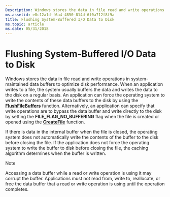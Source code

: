 ```yaml
---
Description: Windows stores the data in file read and write operations in system-maintained data buffers to optimize disk performance.
ms.assetid: e8c12a1d-f6a4-4850-814d-6f0a712f8f9a
title: Flushing System-Buffered I/O Data to Disk
ms.topic: article
ms.date: 05/31/2018
---
```


# Flushing System-Buffered I/O Data to Disk

Windows stores the data in file read and write operations in system-maintained data buffers to optimize disk performance. When an application writes to a file, the system usually buffers the data and writes the data to the disk on a regular basis. An application can force the operating system to write the contents of these data buffers to the disk by using the [**FlushFileBuffers**](/windows/desktop/api/FileAPI/nf-fileapi-flushfilebuffers) function. Alternatively, an application can specify that write operations are to bypass the data buffer and write directly to the disk by setting the **FILE\_FLAG\_NO\_BUFFERING** flag when the file is created or opened using the [**CreateFile**](/windows/desktop/api/FileAPI/nf-fileapi-createfilea) function.

If there is data in the internal buffer when the file is closed, the operating system does not automatically write the contents of the buffer to the disk before closing the file. If the application does not force the operating system to write the buffer to disk before closing the file, the caching algorithm determines when the buffer is written.

> [!Note]  
> Accessing a data buffer while a read or write operation is using it may corrupt the buffer. Applications must not read from, write to, reallocate, or free the data buffer that a read or write operation is using until the operation completes.

 

 

 



